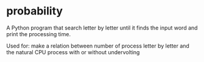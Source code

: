 # probability
A Python program that search letter by letter until it finds the input word and print the processing time.

Used for: make a relation between number of process letter by letter and the natural CPU process with or without undervolting
